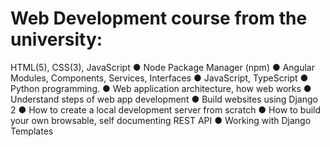 # Web Development course from the university:
HTML(5), CSS(3), JavaScript
● Node Package Manager (npm)
● Angular Modules, Components, Services, Interfaces
● JavaScript, TypeScript
●  Python programming.
● Web application architecture, how web works
● Understand steps of web app development
● Build websites using Django 2
● How to create a local development server from scratch
● How to build your own browsable, self documenting REST API
● Working with Django Templates
